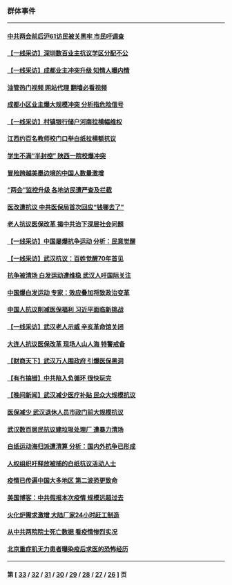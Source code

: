 ### 群体事件
---
#### [中共两会前后沪61访民被关黑牢 市民吁调查](../../pages/ncid279/n13976054.md?04220445) 
#### [【一线采访】深圳数百业主抗议学区分配不公](../../pages/ncid279/n13976680.md?04220445) 
#### [【一线采访】成都业主冲突升级 知情人曝内情](../../pages/ncid279/n13965289.md?04220445) 
#### [油管热门视频 网站代理 翻墙必看视频](http://138.2.39.72:81/youtube.html?epic-marker?04220445)
#### [成都小区业主爆大规模冲突 分析指危险信号](../../pages/ncid279/n13964520.md?04220445) 
#### [【一线采访】村镇银行储户河南拉横幅维权](../../pages/ncid279/n13964555.md?04220445) 
#### [江西约百名教师校门口举白纸拉横额抗议](../../pages/ncid279/n13958579.md?04220445) 
#### [学生不满“半封控” 陕西一院校爆冲突](../../pages/ncid279/n13946647.md?04220445) 
#### [冒险跨越美墨边境的中国人数量激增](../../pages/ncid279/n13946742.md?04220445) 
#### [“两会”监控升级 各地访民遭严查及拦截](../../pages/ncid279/n13942702.md?04220445) 
#### [医改遭抗议 中共医保局首次回应“钱哪去了”](../../pages/ncid279/n13938290.md?04220445) 
#### [老人抗议医保改革 揭中共治下深层社会问题](../../pages/ncid279/n13934963.md?04220445) 
#### [【一线采访】中国屡爆抗争运动 分析：民意觉醒](../../pages/ncid279/n13934024.md?04220445) 
#### [【一线采访】武汉抗议：百姓觉醒70年首见](../../pages/ncid279/n13931265.md?04220445) 
#### [抗争被清场 白发运动遭维稳 武汉人吁国际关注](../../pages/ncid279/n13931147.md?04220445) 
#### [中国爆白发运动 专家：效应叠加将致政治变革](../../pages/ncid279/n13931004.md?04220445) 
#### [中国人抗议削减医保福利 习近平面临新挑战](../../pages/ncid279/n13930530.md?04220445) 
#### [【一线采访】武汉老人示威 辛亥革命馆关闭](../../pages/ncid279/n13930368.md?04220445) 
#### [大连人抗议医保改革 现场人山人海 特警戒备](../../pages/ncid279/n13930248.md?04220445) 
#### [【财商天下】武汉万人围政府 引爆医保黑洞](../../pages/ncid279/n13927281.md?04220445) 
#### [【有冇搞错】中共陷入负循环 很快玩完](../../pages/ncid279/n13926140.md?04220445) 
#### [【晚间新闻】武汉减少医疗补贴 民众大规模抗议](../../pages/ncid279/n13925524.md?04220445) 
#### [医保减少 武汉退休人员市政门前大规模抗议](../../pages/ncid279/n13925389.md?04220445) 
#### [武汉数百居民抗议建垃圾处理厂 遭暴力清场](../../pages/ncid279/n13922269.md?04220445) 
#### [白纸运动海归派遭清算 分析：国内外抗争已形成](../../pages/ncid279/n13919416.md?04220445) 
#### [人权组织吁释放被捕的白纸抗议活动人士](../../pages/ncid279/n13917517.md?04220445) 
#### [疫情已传遍中国大多地区 第二波恐更致命](../../pages/ncid279/n13914332.md?04220445) 
#### [美国博客：中共假报本次疫情 规模远超过去](../../pages/ncid279/n13912604.md?04220445) 
#### [火化炉需求激增 大陆厂家24小时赶工制造](../../pages/ncid279/n13912205.md?04220445) 
#### [从中共两院院士死亡数据 看疫情惨烈实况](../../pages/ncid279/n13910619.md?04220445) 
#### [北京重症肌无力患者曝染疫后求医的恐怖经历](../../pages/ncid279/n13909480.md?04220445) 

---
#### 第 [ [33](./33.md?04220445) / [32](./32.md?04220445) / [31](./31.md?04220445) / [30](./30.md?04220445) / [29](./29.md?04220445) / [28](./28.md?04220445) / [27](./27.md?04220445) / [26](./26.md?04220445) ] 页
